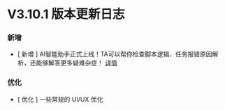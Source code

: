 # V3.10.1 版本更新日志



### 新增

- [ 新增 ] AI智能助手正式上线！TA可以帮你检查脚本逻辑、任务报错原因解析，还能够解答更多疑难杂症！ [详情](http://github.com/TencentBlueKing/bk-job/issues/2995)


### 优化

- [ 优化 ] 一些常规的 UI/UX 优化